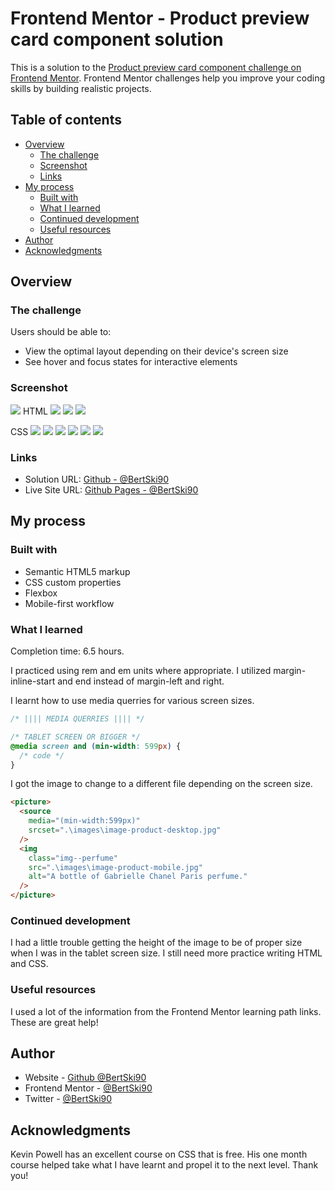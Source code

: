 # Frontend Mentor - Product preview card component solution

This is a solution to the [Product preview card component challenge on Frontend Mentor](https://www.frontendmentor.io/challenges/product-preview-card-component-GO7UmttRfa). Frontend Mentor challenges help you improve your coding skills by building realistic projects.

## Table of contents

- [Overview](#overview)
  - [The challenge](#the-challenge)
  - [Screenshot](#screenshot)
  - [Links](#links)
- [My process](#my-process)
  - [Built with](#built-with)
  - [What I learned](#what-i-learned)
  - [Continued development](#continued-development)
  - [Useful resources](#useful-resources)
- [Author](#author)
- [Acknowledgments](#acknowledgments)

## Overview

### The challenge

Users should be able to:

- View the optimal layout depending on their device's screen size
- See hover and focus states for interactive elements

### Screenshot

![](./screenshot.jpg)
HTML
![](./screenshots/html/html-1-product-preview-card-component.png)
![](./screenshots/html/html-2-product-preview-card-component.png)
![](./screenshots/html/html-3-product-preview-card-component.png)

CSS
![](./screenshots/css/css-1-product-preview-card-component.png)
![](./screenshots/css/css-2-product-preview-card-component.png)
![](./screenshots/css/css-3-product-preview-card-component.png)
![](./screenshots/css/css-4-product-preview-card-component.png)
![](./screenshots/css/css-5-product-preview-card-component.png)
![](./screenshots/css/css-6-product-preview-card-component.png)

### Links

- Solution URL: [Github - @BertSki90](https://github.com/BertSki90/product-preview-card-component)
- Live Site URL: [Github Pages - @BertSki90](https://bertski90.github.io/product-preview-card-component/)

## My process

### Built with

- Semantic HTML5 markup
- CSS custom properties
- Flexbox
- Mobile-first workflow

### What I learned

Completion time: 6.5 hours.

I practiced using rem and em units where appropriate. I utilized margin-inline-start and end instead of margin-left and right.

I learnt how to use media querries for various screen sizes.

```css
/* |||| MEDIA QUERRIES |||| */

/* TABLET SCREEN OR BIGGER */
@media screen and (min-width: 599px) {
  /* code */
}
```

I got the image to change to a different file depending on the screen size.

```html
<picture>
  <source
    media="(min-width:599px)"
    srcset=".\images\image-product-desktop.jpg"
  />
  <img
    class="img--perfume"
    src=".\images\image-product-mobile.jpg"
    alt="A bottle of Gabrielle Chanel Paris perfume."
  />
</picture>
```

### Continued development

I had a little trouble getting the height of the image to be of proper size when I was in the tablet screen size. I still need more practice writing HTML and CSS.

### Useful resources

I used a lot of the information from the Frontend Mentor learning path links. These are great help!

## Author

- Website - [Github @BertSki90](https://bertski90.github.io/product-preview-card-component/)
- Frontend Mentor - [@BertSki90](https://www.frontendmentor.io/profile/BertSki90)
- Twitter - [@BertSki90](https://x.com/BertSki90)

## Acknowledgments

Kevin Powell has an excellent course on CSS that is free. His one month course helped take what I have learnt and propel it to the next level. Thank you!
